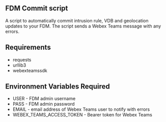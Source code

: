 ## FDM Commit script

A script to automatically commit intrusion rule, VDB and geolocation updates to your FDM.  The script sends a Webex
Teams message with any errors.

## Requirements
* requests
* urllib3
* webexteamssdk

## Environment Variables Required
* USER - FDM admin username
* PASS - FDM admin password
* EMAIL - email address of Webex Teams user to notify with errors
* WEBEX_TEAMS_ACCESS_TOKEN - Bearer token for Webex Teams
